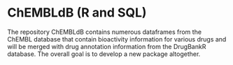 # ChEMBLdB (R and SQL)
The repository ChEMBLdB contains numerous dataframes from the ChEMBL database that contain bioactivity information for various drugs and will be merged with drug annotation information from the DrugBankR database. The overall goal is to develop a new package altogether. 
